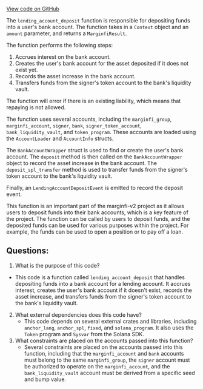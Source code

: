 [View code on GitHub](https://github.com/mrgnlabs/marginfi-v2/programs/marginfi/src/instructions/marginfi_account/deposit.rs)

The `lending_account_deposit` function is responsible for depositing funds into a user's bank account. The function takes in a `Context` object and an `amount` parameter, and returns a `MarginfiResult`.

The function performs the following steps:
1. Accrues interest on the bank account.
2. Creates the user's bank account for the asset deposited if it does not exist yet.
3. Records the asset increase in the bank account.
4. Transfers funds from the signer's token account to the bank's liquidity vault.

The function will error if there is an existing liability, which means that repaying is not allowed.

The function uses several accounts, including the `marginfi_group`, `marginfi_account`, `signer`, `bank`, `signer_token_account`, `bank_liquidity_vault`, and `token_program`. These accounts are loaded using the `AccountLoader` and `AccountInfo` structs.

The `BankAccountWrapper` struct is used to find or create the user's bank account. The `deposit` method is then called on the `BankAccountWrapper` object to record the asset increase in the bank account. The `deposit_spl_transfer` method is used to transfer funds from the signer's token account to the bank's liquidity vault.

Finally, an `LendingAccountDepositEvent` is emitted to record the deposit event.

This function is an important part of the marginfi-v2 project as it allows users to deposit funds into their bank accounts, which is a key feature of the project. The function can be called by users to deposit funds, and the deposited funds can be used for various purposes within the project. For example, the funds can be used to open a position or to pay off a loan.
## Questions: 
 1. What is the purpose of this code?
   - This code is a function called `lending_account_deposit` that handles depositing funds into a bank account for a lending account. It accrues interest, creates the user's bank account if it doesn't exist, records the asset increase, and transfers funds from the signer's token account to the bank's liquidity vault.
2. What external dependencies does this code have?
   - This code depends on several external crates and libraries, including `anchor_lang`, `anchor_spl`, `fixed`, and `solana_program`. It also uses the `Token` program and `Sysvar` from the Solana SDK.
3. What constraints are placed on the accounts passed into this function?
   - Several constraints are placed on the accounts passed into this function, including that the `marginfi_account` and `bank` accounts must belong to the same `marginfi_group`, the `signer` account must be authorized to operate on the `marginfi_account`, and the `bank_liquidity_vault` account must be derived from a specific seed and bump value.